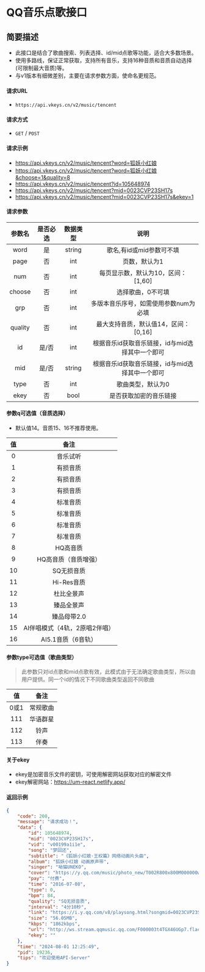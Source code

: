 # QQ音乐点歌接口

## 简要描述
- 此接口是结合了歌曲搜索、列表选择、id/mid点歌等功能，适合大多数场景。
- 使用多路线，保证正常获取，支持所有音乐，支持16种音质和音质自动选择(可限制最大音质)等。
- 与v1版本有细微差别，主要在请求参数方面，使命名更规范。

#### 请求URL
- `https://api.vkeys.cn/v2/music/tencent`
  
#### 请求方式
- `GET` / `POST`

#### 请求示例
- https://api.vkeys.cn/v2/music/tencent?word=狐妖小红娘
- https://api.vkeys.cn/v2/music/tencent?word=狐妖小红娘&choose=1&quality=8
- https://api.vkeys.cn/v2/music/tencent?id=105648974
- https://api.vkeys.cn/v2/music/tencent?mid=0023CVP23SH17s
- https://api.vkeys.cn/v2/music/tencent?mid=0023CVP23SH17s&ekey=1

#### 请求参数

|   参数名    |  是否必选   |  数据类型   |             说明              |
|:--------:|:-------:|:-------:|:---------------------------:|
|   word   |    是    | string  |       歌名,有id或mid参数可不填       |
|   page   |    否    |   int   |           页数，默认为1           |
|   num    |    否    |   int   |    每页显示数，默认为10，区间：[1,60]    |
|  choose  |    否    |   int   |          选择歌曲，0不可填          |
|   grp    |    否    |   int   |    多版本音乐序号，如需使用参数num为必填     |
| quality  |    否    |   int   |   最大支持音质，默认值14，区间：[0,16]    |
|    id    |   是/否   |   int   | 根据音乐id获取音乐链接，id与mid选择其中一个即可 |
|   mid    |   是/否   | string  | 根据音乐id获取音乐链接，id与mid选择其中一个即可 |
|   type   |    否    |   int   |          歌曲类型，默认为0          |
|   ekey   |    否    |  bool   |         是否获取加密的音乐链接         |

#### 参数q可选值（音质选择）
- 默认值14。音质15、16不推荐使用。

|  值   |         备注         |
|:----:|:------------------:|
|  0   |        音乐试听        |
|  1   |        有损音质        |
|  2   |        有损音质        |
|  3   |        有损音质        |
|  4   |        标准音质        |
|  5   |        标准音质        |
|  6   |        标准音质        |
|  7   |        标准音质        |
|  8   |       HQ高音质        |
|  9   |    HQ高音质（音质增强）  |
|  10  |       SQ无损音质       |
|  11  |      Hi-Res音质      |
|  12  |       杜比全景声        |
|  13  |       臻品全景声        |
|  14  |      臻品母带2.0       |
|  15  | AI伴唱模式（4轨，2原唱2伴唱）|
|  16  |    AI5.1音质（6音轨）    |

#### 参数type可选值（歌曲类型）
>此参数只对id点歌和mid点歌有效，此模式由于无法确定歌曲类型，所以由用户提供。同一个id的情况下不同歌曲类型返回不同歌曲

|  值   |    备注    |
|:----:|:--------:|
| 0或1  |   常规歌曲   |
| 111  |   华语群星   |
| 112  |    铃声    |
| 113  |    伴奏    |

#### 关于ekey
- ekey是加密音乐文件的密钥，可使用解密网站获取对应的解密文件  
- ekey解密网站：https://um-react.netlify.app/


 #### 返回示例
``` json
{
    "code": 200,
    "message": "请求成功！",
    "data": {
        "id": 105648974,
        "mid": "0023CVP23SH17s",
        "vid": "v00199a1i1e",
        "song": "梦回还",
        "subtitle": "《狐妖小红娘·王权篇》网络动画片头曲",
        "album": "狐妖小红娘 动画原声带",
        "singer": "呦猫UNEKO",
        "cover": "https://y.qq.com/music/photo_new/T002R800x800M000000wd19g0wTd0d.jpg",
        "pay": "付费",
        "time": "2016-07-08",
        "type": 0,
        "bpm": 84,
        "quality": "SQ无损音质",
        "interval": "4分10秒",
        "link": "https://i.y.qq.com/v8/playsong.html?songmid=0023CVP23SH17s&type=0",
        "size": "56.05MB",
        "kbps": "1862kbps",
        "url": "http://ws.stream.qqmusic.qq.com/F000003t4TGX46UGp7.flac?guid=api.vkeys.cn&vkey=F052EA8F74368F9021DE77360BA46DD0F10BC87EA5749271DC4B1F50258B00C258FC2D95EEB95A516470289AC1A11FE56AF09877E8225816&uin=3503185131&fromtag=119114",
        "ekey": ""
    },
    "time": "2024-08-01 12:25:49",
    "pid": 19236,
    "tips": "欢迎使用API-Server"
}
```
